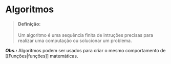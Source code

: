 # Algoritmos
>#### Definição:
>Um algoritmo é uma sequência finita de intruções precisas para realizar uma computação ou solucionar um problema.

***Obs.:*** Algoritmos podem ser usados para criar o mesmo comportamento de [[Funções|funções]] matemáticas.
